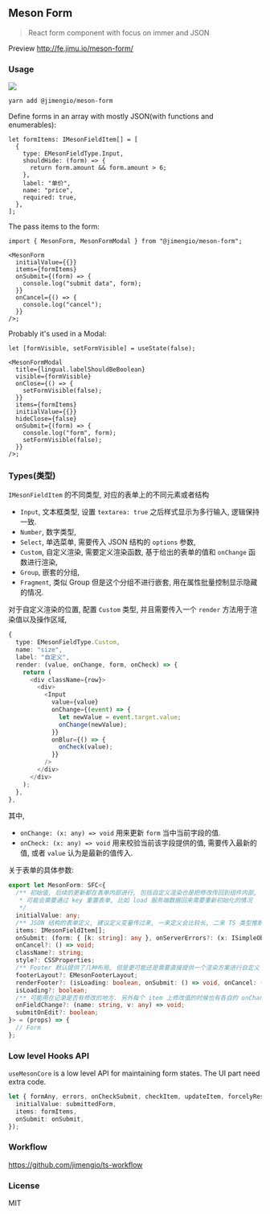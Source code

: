 ## Meson Form

> React form component with focus on immer and JSON

Preview http://fe.jimu.io/meson-form/

### Usage

![](https://img.shields.io/npm/v/@jimengio/meson-form.svg?style=flat-square)

```bash
yarn add @jimengio/meson-form
```

Define forms in an array with mostly JSON(with functions and enumerables):

```tsx
let formItems: IMesonFieldItem[] = [
  {
    type: EMesonFieldType.Input,
    shouldHide: (form) => {
      return form.amount && form.amount > 6;
    },
    label: "单价",
    name: "price",
    required: true,
  },
];
```

The pass items to the form:

```tsx
import { MesonForm, MesonFormModal } from "@jimengio/meson-form";

<MesonForm
  initialValue={{}}
  items={formItems}
  onSubmit={(form) => {
    console.log("submit data", form);
  }}
  onCancel={() => {
    console.log("cancel");
  }}
/>;
```

Probably it's used in a Modal:

```tsx
let [formVisible, setFormVisible] = useState(false);

<MesonFormModal
  title={lingual.labelShouldBeBoolean}
  visible={formVisible}
  onClose={() => {
    setFormVisible(false);
  }}
  items={formItems}
  initialValue={{}}
  hideClose={false}
  onSubmit={(form) => {
    console.log("form", form);
    setFormVisible(false);
  }}
/>;
```

### Types(类型)

`IMesonFieldItem` 的不同类型, 对应的表单上的不同元素或者结构

- `Input`, 文本框类型, 设置 `textarea: true` 之后样式显示为多行输入, 逻辑保持一致.
- `Number`, 数字类型,
- `Select`, 单选菜单, 需要传入 JSON 结构的 `options` 参数,
- `Custom`, 自定义渲染, 需要定义渲染函数, 基于给出的表单的值和 `onChange` 函数进行渲染,
- `Group`, 嵌套的分组,
- `Fragment`, 类似 Group 但是这个分组不进行嵌套, 用在属性批量控制显示隐藏的情况.

对于自定义渲染的位置, 配置 `Custom` 类型, 并且需要传入一个 `render` 方法用于渲染值以及操作区域,

```ts
{
  type: EMesonFieldType.Custom,
  name: "size",
  label: "自定义",
  render: (value, onChange, form, onCheck) => {
    return (
      <div className={row}>
        <div>
          <Input
            value={value}
            onChange={(event) => {
              let newValue = event.target.value;
              onChange(newValue);
            }}
            onBlur={() => {
              onCheck(value);
            }}
          />
        </div>
      </div>
    );
  },
},
```

其中,

- `onChange: (x: any) => void` 用来更新 `form` 当中当前字段的值.
- `onCheck: (x: any) => void` 用来校验当前该字段提供的值, 需要传入最新的值, 或者 `value` 认为是最新的值传入.

关于表单的具体参数:

```ts
export let MesonForm: SFC<{
  /** 初始值, 后续的更新都在表单内部进行, 包括自定义渲染也是把修改传回到组件内部,
   * 可能会需要通过 key 重置表单, 比如 load 服务端数据回来需要重新初始化的情况
   */
  initialValue: any;
  /** JSON 结构的表单定义, 建议定义变量传过来, 一来定义会比较长, 二来 TS 类型推断在变量加类型的情况才准确 */
  items: IMesonFieldItem[];
  onSubmit: (form: { [k: string]: any }, onServerErrors?: (x: ISimpleObject) => void) => void;
  onCancel?: () => void;
  className?: string;
  style?: CSSProperties;
  /** Footer 默认提供了几种布局, 但是更可能还是需要直接提供一个渲染方案进行自定义 */
  footerLayout?: EMesonFooterLayout;
  renderFooter?: (isLoading: boolean, onSubmit: () => void, onCancel: () => void) => ReactNode;
  isLoading?: boolean;
  /** 可能用在记录是否有修改的地方. 另外每个 item 上修改值的时候也有各自的 onChange 钩子 */
  onFieldChange?: (name: string, v: any) => void;
  submitOnEdit?: boolean;
}> = (props) => {
  // Form
};
```

### Low level Hooks API

`useMesonCore` is a low level API for maintaining form states. The UI part need extra code.

```ts
let { formAny, errors, onCheckSubmit, checkItem, updateItem, forcelyResetForm } = useMesonCore({
  initialValue: submittedForm,
  items: formItems,
  onSubmit: onSubmit,
});
```

### Workflow

https://github.com/jimengio/ts-workflow

### License

MIT
